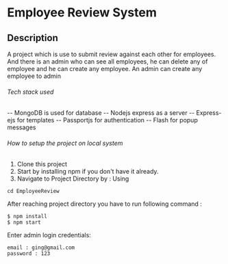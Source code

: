 # Employee Review System
## Description
A project which is use to submit review against each other for employees. And there is an admin who can see all employees, he can delete any of employee and he can create any employee. An admin can create any employee to admin

###### Tech stack used
-- MongoDB is used for database
-- Nodejs express as a server
-- Express-ejs for templates
-- Passportjs for authentication
-- Flash for popup messages

###### How to setup the project on local system
1. Clone this project
2. Start by installing npm if you don't have it already.
3. Navigate to Project Directory by : Using
```
cd EmployeeReview
```
After reaching project directory you have to run following command :
```
$ npm install
$ npm start
```
Enter admin login credentials:
```
email : ging@gmail.com
password : 123
```
